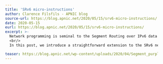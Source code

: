 ```yaml
---
title: 'SRv6 micro-instructions'
author: Clarence Filsfils - APNIC blog
source-url: https://blog.apnic.net/2020/05/15/srv6-micro-instructions/
date: 2020-05-15
eurl: https://blog.apnic.net/2020/05/15/srv6-micro-instructions/
excerpt: >-
  Network programming is seminal to the Segment Routing over IPv6 data plane (SRv6) solution. It allows for expressing any end-to-end service in a stateless manner as a set of 16-byte instructions (Segment ID, or SID) encoded in the packet header. These instructions may express TE, FRR, VPN behaviours, as well as application behaviours.
  <br/>
  In this post, we introduce a straightforward extension to the SRv6 network program: each 16-byte instruction may contain up to six micro-instructions. The SRv6 Segment Routing Extension Header (SRH) data plane (RFC 8754) and the SRv6 control plane are leveraged without any change.

teaser: https://blog.apnic.net/wp-content/uploads/2020/04/Segment_purple_banner-768x281.png?v=40618139cfbbca611a3aaee27ade89b6
---
```


